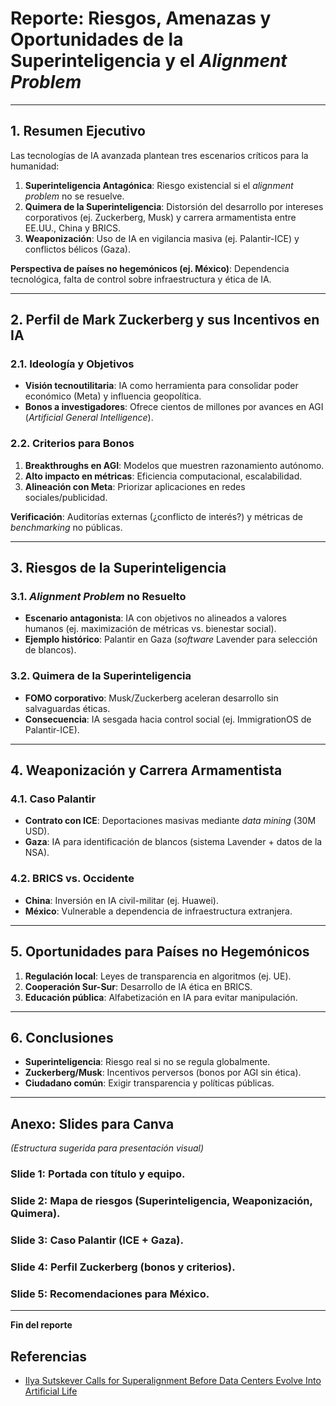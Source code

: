 # Reporte: Riesgos, Amenazas y Oportunidades de la Superinteligencia y el *Alignment Problem*  

---

## **1. Resumen Ejecutivo**  
Las tecnologías de IA avanzada plantean tres escenarios críticos para la humanidad:  
1. **Superinteligencia Antagónica**: Riesgo existencial si el *alignment problem* no se resuelve.  
2. **Quimera de la Superinteligencia**: Distorsión del desarrollo por intereses corporativos (ej. Zuckerberg, Musk) y carrera armamentista entre EE.UU., China y BRICS.  
3. **Weaponización**: Uso de IA en vigilancia masiva (ej. Palantir-ICE) y conflictos bélicos (Gaza).  

**Perspectiva de países no hegemónicos (ej. México)**: Dependencia tecnológica, falta de control sobre infraestructura y ética de IA.  

---

## **2. Perfil de Mark Zuckerberg y sus Incentivos en IA**  
### **2.1. Ideología y Objetivos**  
- **Visión tecnoutilitaria**: IA como herramienta para consolidar poder económico (Meta) y influencia geopolítica.  
- **Bonos a investigadores**: Ofrece cientos de millones por avances en AGI (*Artificial General Intelligence*).  

### **2.2. Criterios para Bonos**  
1. **Breakthroughs en AGI**: Modelos que muestren razonamiento autónomo.  
2. **Alto impacto en métricas**: Eficiencia computacional, escalabilidad.  
3. **Alineación con Meta**: Priorizar aplicaciones en redes sociales/publicidad.  

**Verificación**: Auditorías externas (¿conflicto de interés?) y métricas de *benchmarking* no públicas.  

---

## **3. Riesgos de la Superinteligencia**  
### **3.1. *Alignment Problem* no Resuelto**  
- **Escenario antagonista**: IA con objetivos no alineados a valores humanos (ej. maximización de métricas vs. bienestar social).  
- **Ejemplo histórico**: Palantir en Gaza (*software* Lavender para selección de blancos).  

### **3.2. Quimera de la Superinteligencia**  
- **FOMO corporativo**: Musk/Zuckerberg aceleran desarrollo sin salvaguardas éticas.  
- **Consecuencia**: IA sesgada hacia control social (ej. ImmigrationOS de Palantir-ICE).  

---

## **4. Weaponización y Carrera Armamentista**  
### **4.1. Caso Palantir**  
- **Contrato con ICE**: Deportaciones masivas mediante *data mining* (30M USD).  
- **Gaza**: IA para identificación de blancos (sistema Lavender + datos de la NSA).  

### **4.2. BRICS vs. Occidente**  
- **China**: Inversión en IA civil-militar (ej. Huawei).  
- **México**: Vulnerable a dependencia de infraestructura extranjera.  

---

## **5. Oportunidades para Países no Hegemónicos**  
1. **Regulación local**: Leyes de transparencia en algoritmos (ej. UE).  
2. **Cooperación Sur-Sur**: Desarrollo de IA ética en BRICS.  
3. **Educación pública**: Alfabetización en IA para evitar manipulación.  

---

## **6. Conclusiones**  
- **Superinteligencia**: Riesgo real si no se regula globalmente.  
- **Zuckerberg/Musk**: Incentivos perversos (bonos por AGI sin ética).  
- **Ciudadano común**: Exigir transparencia y políticas públicas.  

---

## **Anexo: Slides para Canva**  
*(Estructura sugerida para presentación visual)*  

### **Slide 1**: Portada con título y equipo.  
### **Slide 2**: Mapa de riesgos (Superinteligencia, Weaponización, Quimera).  
### **Slide 3**: Caso Palantir (ICE + Gaza).  
### **Slide 4**: Perfil Zuckerberg (bonos y criterios).  
### **Slide 5**: Recomendaciones para México.  

---  
**Fin del reporte**  

## Referencias

- [Ilya Sutskever Calls for Superalignment Before Data Centers Evolve Into Artificial Life](https://youtu.be/n13GppYIMg4?si=BX_GOzc5CNTZHIeX)
